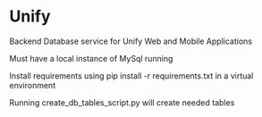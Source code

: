 # Unify
Backend Database service for Unify Web and Mobile Applications

Must have a local instance of MySql running

Install requirements using pip install -r requirements.txt in a virtual environment

Running create_db_tables_script.py will create needed tables
